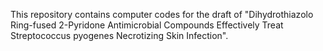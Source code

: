 This repository contains computer codes for the draft of "Dihydrothiazolo Ring-fused 2-Pyridone Antimicrobial Compounds Effectively Treat Streptococcus pyogenes Necrotizing Skin Infection".

